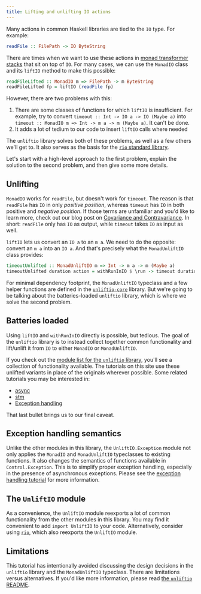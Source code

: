 ```yaml
---
title: Lifting and unlifting IO actions
---
```


Many actions in common Haskell libraries are tied to the `IO` type. For example:

```haskell
readFile :: FilePath -> IO ByteString
```

There are times when we want to use these actions in [monad
transformer stacks](/library/transformers) that sit on top of
`IO`. For many cases, we can use the `MonadIO` class and its `liftIO`
method to make this possible:

```haskell
readFileLifted :: MonadIO m => FilePath -> m ByteString
readFileLifted fp = liftIO (readFile fp)
```

However, there are two problems with this:

1. There are some classes of functions for which `liftIO` is
   insufficient. For example, try to convert `timeout :: Int -> IO a
   -> IO (Maybe a)` into `timeout :: MonadIO m => Int -> m a -> m
   (Maybe a)`. It can't be done.
2. It adds a lot of tedium to our code to insert `liftIO` calls where
   needed

The `unliftio` library solves both of these problems, as well as a few
others we'll get to. It also serves as the basis for the [`rio`
standard library](/library/rio).

Let's start with a high-level approach to the first problem, explain
the solution to the second problem, and then give some more details.

## Unlifting

`MonadIO` works for `readFile`, but doesn't work for `timeout`. The
reason is that `readFile` has `IO` in only _positive position_,
whereas `timeout` has `IO` in both positive and _negative
position_. If those terms are unfamiliar and you'd like to learn more,
check out our blog post on [Covariance and
Contravariance](https://www.fpcomplete.com/blog/2016/11/covariance-contravariance). In
short: `readFile` only has `IO` as output, while `timeout` takes `IO`
as input as well.

`liftIO` lets us convert an `IO a` to an `m a`. We need to do the
opposite: convert an `m a` into an `IO a`. And that's precisely what
the `MonadUnliftIO` class provides:

```haskell
timeoutUnlifted :: MonadUnliftIO m => Int -> m a -> m (Maybe a)
timeoutUnlifted duration action = withRunInIO $ \run -> timeout duration (run action)
```

For minimal dependency footprint, the `MonadUnliftIO` typeclass and a
few helper functions are defined in the
[`unliftio-core`](https://www.stackage.org/package/unliftio-core)
library. But we're going to be talking about the batteries-loaded
`unliftio` library, which is where we solve the second problem.

## Batteries loaded

Using `liftIO` and `withRunInIO` directly is possible, but
tedious. The goal of the `unliftio` library is to instead collect
together common functionality and lift/unlift it from `IO` to either
`MonadIO` or `MonadUnliftIO`.

If you check out the [module list for the `unliftio`
library](https://www.stackage.org/package/unliftio), you'll see a
collection of functionality available. The tutorials on this site use
these unlifted variants in place of the originals wherever
possible. Some related tutorials you may be interested in:

* [async](/library/async)
* [stm](/library/stm)
* [Exception handling](/tutorial/exceptions)

That last bullet brings us to our final caveat.

## Exception handling semantics

Unlike the other modules in this library, the `UnliftIO.Exception`
module not only applies the `MonadIO` and `MonadUnliftIO` typeclasses
to existing functions. It also changes the semantics of functions
available in `Control.Exception`. This is to simplify proper exception
handling, especially in the presence of asynchronous
exceptions. Please see the [exception handling
tutorial](/tutorial/exceptions) for more information.

## The `UnliftIO` module

As a convenience, the `UnliftIO` module reexports a lot of common
functionality from the other modules in this library. You may find it
convenient to add `import UnliftIO` to your code. Alternatively,
consider using [`rio`](/library/rio), which also reexports the
`UnliftIO` module.

## Limitations

This tutorial has intentionally avoided discussing the design
decisions in the `unliftio` library and the `MonadUnliftIO`
typeclass. There are limitations versus alternatives. If you'd like
more information, please read [the `unliftio`
README](https://github.com/fpco/unliftio#readme).
